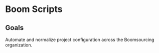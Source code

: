 # Boom Scripts

## Goals

Automate and normalize project configuration across the Boomsourcing
organization.

